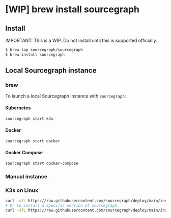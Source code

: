 # [WIP] brew install sourcegraph

## Install

IMPORTANT: This is a WIP. Do not install until this is supported officially.

```bash
$ brew tap sourcegraph/sourcegraph
$ brew install sourcegraph
```

## Local Sourcegraph instance

### brew

To launch a local Sourcegraph instance with `sourcegraph`:

#### Kubernetes

```bash
sourcegraph start k3s
```

#### Docker

```bash
sourcegraph start docker
```

#### Docker Compose

```bash
sourcegraph start docker-compose
```

### Manual instance

### K3s on Linux

```bash
curl -sfL https://raw.githubusercontent.com/sourcegraph/deploy/main/install/scripts/k3s/local.sh | bash -s -
# Or to install a specific version of sourcegraph
curl -sfL https://raw.githubusercontent.com/sourcegraph/deploy/main/install/scripts/k3s/local.sh | bash -s - 4.1.2
```

